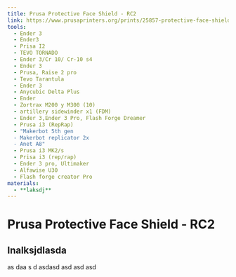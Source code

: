 ```yaml
---
title: Prusa Protective Face Shield - RC2
link: https://www.prusaprinters.org/prints/25857-protective-face-shield-
tools:
  - Ender 3
  - Ender3
  - Prisa I2
  - TEVO TORNADO
  - Ender 3/Cr 10/ Cr-10 s4
  - Ender 3 
  - Prusa, Raise 2 pro 
  - Tevo Tarantula
  - Ender 3
  - Anycubic Delta Plus
  - Ender 
  - Zortrax M200 y M300 (10)
  - artillery sidewinder x1 (FDM)
  - Ender 3,Ender 3 Pro, Flash Forge Dreamer 
  - Prusa i3 (RepRap) 
  - "Makerbot 5th gen
  - Makerbot replicator 2x
  - Anet A8"
  - Prusa i3 MK2/s  
  - Prisa i3 (rep/rap)
  - Ender 3 pro, Ultimaker
  - Alfawise U30
  - Flash forge creator Pro
materials:
  - **laksdj**
---
```


# Prusa Protective Face Shield - RC2

## Inalksjdlasda
as
daa
s d
asdasd asd asd asd 
